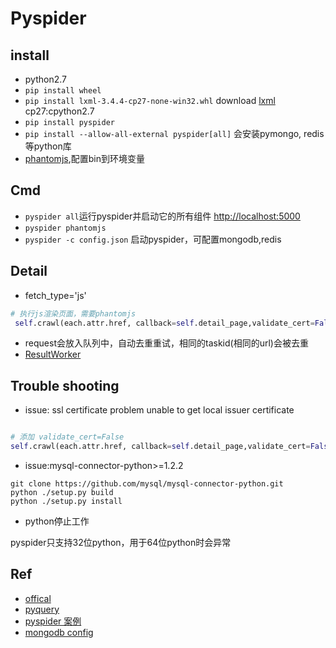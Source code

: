 # Pyspider


## install

+ python2.7
+ `pip install wheel`
+ `pip install lxml-3.4.4-cp27-none-win32.whl`   download [lxml](https://pypi.python.org/pypi/lxml/3.4.4)  cp27:cpython2.7
+ `pip install pyspider`
+ `pip install --allow-all-external pyspider[all]` 会安装pymongo, redis等python库
+ [phantomjs](http://phantomjs.org/download.html),配置bin到环境变量

## Cmd

+ `pyspider all`运行pyspider并启动它的所有组件 [http://localhost:5000](http://localhost:5000) 
+ `pyspider phantomjs`
+ `pyspider -c config.json`  启动pyspider，可配置mongodb,redis

## Detail

+ fetch_type='js' 

```py
# 执行js渲染页面，需要phantomjs
 self.crawl(each.attr.href, callback=self.detail_page,validate_cert=False,fetch_type='js')
```
+ request会放入队列中，自动去重重试，相同的taskid(相同的url)会被去重
+ [ResultWorker](http://docs.pyspider.org/en/latest/Working-with-Results/)

## Trouble shooting

+ issue: ssl certificate problem unable to get local issuer certificate

```py

# 添加 validate_cert=False
self.crawl(each.attr.href, callback=self.detail_page,validate_cert=False)

```

+ issue:mysql-connector-python>=1.2.2
```Cmd
git clone https://github.com/mysql/mysql-connector-python.git
python ./setup.py build
python ./setup.py install
```

+ python停止工作

pyspider只支持32位python，用于64位python时会异常

## Ref

+ [offical](http://docs.pyspider.org/en/latest/)
+ [pyquery](https://pythonhosted.org/pyquery/)
+ [pyspider 案例](http://cuiqingcai.com/2652.html)
+ [mongodb config](http://docs.pyspider.org/en/latest/Command-Line/#command-line)

